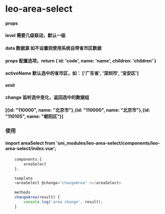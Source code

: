 # leo-area-select
#### props
#### level 需要几级联动，默认一级
#### data 数据源 如不设置则使用系统自带省市区数据
#### props 配置选项，return { id: 'code', name: 'name', children: 'children' }
#### activeName  默认选中的省市区，如： ['广东省', '深圳市', '宝安区']
#### emit 
#### change 监听选中变化，返回选中的数据组
#### [{id: "110000", name: "北京市"},{id: "110000", name: "北京市"},{id: "110105", name: "朝阳区"}]


### 使用
#### import areaSelect from 'uni_modules/leo-area-select/components/leo-area-select/index.vue';
```javascript
	components:{
		areaSelect
	},
	
	template
	<areaSelect @change="changeArea" ></areaSelect>
	
	methods
	changeArea(result) {
		console.log('area change', result);
	}
	
```
